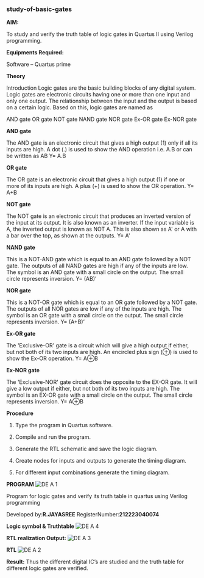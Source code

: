 ### study-of-basic-gates

**AIM:** 

To study and verify the truth table of logic gates in Quartus II using Verilog programming.

**Equipments Required:**

Software – Quartus prime 

**Theory**

Introduction Logic gates are the basic building blocks of any digital system. Logic gates are electronic circuits having one or more than one input and only one output. The relationship between the input and the output is based on a certain logic. Based on this, logic gates are named as

AND gate OR gate NOT gate NAND gate NOR gate Ex-OR gate Ex-NOR gate

**AND gate**

The AND gate is an electronic circuit that gives a high output (1) only if all its inputs are high. A dot (.) is used to show the AND operation i.e. A.B or can be written as AB
Y= A.B

**OR gate** 

The OR gate is an electronic circuit that gives a high output (1) if one or more of its inputs are high. A plus (+) is used to show the OR operation.
Y= A+B

**NOT gate**

The NOT gate is an electronic circuit that produces an inverted version of the input at its output. It is also known as an inverter. If the input variable is A, the inverted output is known as NOT A. This is also shown as A' or A with a bar over the top, as shown at the outputs.
Y= A'

**NAND gate**

This is a NOT-AND gate which is equal to an AND gate followed by a NOT gate. The outputs of all NAND gates are high if any of the inputs are low. The symbol is an AND gate with a small circle on the output. The small circle represents inversion.
Y= (AB)’

**NOR gate**

This is a NOT-OR gate which is equal to an OR gate followed by a NOT gate. The outputs of all NOR gates are low if any of the inputs are high. The symbol is an OR gate with a small circle on the output. The small circle represents inversion.
Y= (A+B)’

**Ex-OR gate**

The 'Exclusive-OR' gate is a circuit which will give a high output if either, but not both of its two inputs are high. An encircled plus sign (⊕) is used to show the Ex-OR operation.
Y= A⊕B

**Ex-NOR gate**

The 'Exclusive-NOR' gate circuit does the opposite to the EX-OR gate. It will give a low output if either, but not both of its two inputs are high. The symbol is an EX-OR gate with a small circle on the output. The small circle represents inversion.
Y= A⊕B

**Procedure** 

1.	Type the program in Quartus software.

2.	Compile and run the program.

3.	Generate the RTL schematic and save the logic diagram.

4.	Create nodes for inputs and outputs to generate the timing diagram.

5.	For different input combinations generate the timing diagram.


**PROGRAM**
![DE A 1](https://github.com/JAYASREE24032006/study-of-basic-gates/assets/144360800/76c830b4-1974-40b2-87f2-00961c3f7cf1)


Program for logic gates and verify its truth table in quartus using Verilog programming

 Developed by:**R.JAYASREE**
 RegisterNumber:**212223040074** 
 
**Logic symbol & Truthtable**
![DE A 4](https://github.com/JAYASREE24032006/study-of-basic-gates/assets/144360800/d2581afe-e9f7-451b-a7f7-527b50707cb4)

**RTL realization Output:** 
![DE A 3](https://github.com/JAYASREE24032006/study-of-basic-gates/assets/144360800/02ce255c-f529-49b7-b0ad-51defbda8036)


**RTL**
![DE A 2](https://github.com/JAYASREE24032006/study-of-basic-gates/assets/144360800/041f5d46-5edb-4e5c-96b0-ad67d3f6dc9b)

**Result:**
Thus the different digital IC’s are studied and the truth table for different logic gates are verified.

